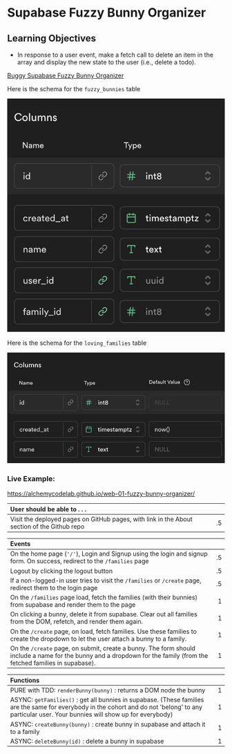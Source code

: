 # Supabase Fuzzy Bunny Organizer

## Learning Objectives
- In response to a user event, make a fetch  call to delete an item in the array and display the new state to the user (i.e., delete a todo).

[Buggy Supabase Fuzzy Bunny Organizer](https://github.com/alchemycodelab/buggy-js-fuzzy-bunny-organizer)

Here is the schema for the `fuzzy_bunnies` table

![](./bunnies-model.png)

Here is the schema for the `loving_families` table

![](./families-model.png)

### Live Example:
https://alchemycodelab.github.io/web-01-fuzzy-bunny-organizer/

| User should be able to . . .                                                         |             |
| :----------------------------------------------------------------------------------- | ----------: |
| Visit the deployed pages on GitHub pages, with link in the About section of the Github repo |    .5 |

| Events                                                                                |             |
| :----------------------------------------------------------------------------------- | ----------: |
| On the home page (`'/'`), Login and Signup using the login and signup form. On success, redirect to the `/families` page   |        .5 |
| Logout by clicking the logout button                                                       |        .5 |
| If a non-logged-in user tries to visit the `/families` or `/create` page, redirect them to the login page     |       .5 |
| On the `/families` page load, fetch the families (with their bunnies) from supabase and render them to the page         |        1 |
| On clicking a bunny, delete it from supabase. Clear out all families from the DOM, refetch, and render them again.                                              |        1 |
| On the `/create` page, on load, fetch families. Use these families to create the dropdown to let the user attach a bunny to a family.                            |        1 |
| On the `/create` page, on submit, create a bunny. The form should include a name for the bunny and a dropdown for the family (from the fetched families in supabase).                            |        1 |


| Functions                                                                                |             |
| :----------------------------------------------------------------------------------- | ----------: |
| PURE with TDD: `renderBunny(bunny)` : returns a DOM node the bunny |1|
| ASYNC: `getFamilies()` : get all bunnies in supabase. (These families are the same for everybody in the cohort and do not 'belong' to any particular user. Your bunnies will show up for everybody) |1|
| ASYNC: `createBunny(bunny)` : create bunny in supabase and attach it to a family |1|
| ASYNC: `deleteBunny(id)` : delete a bunny in supabase |1|
